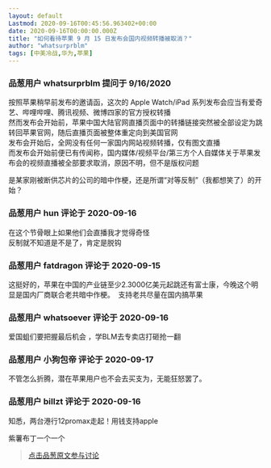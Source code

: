 ```yaml
---
layout: default
Lastmod: 2020-09-16T00:45:56.963402+00:00
date: 2020-09-16T00:00:00.000Z
title: "如何看待苹果 9 月 15 日发布会国内视频转播被取消？"
author: "whatsurprblm"
tags: [中美冷战,华为,苹果]
---
```



### 品葱用户 **whatsurprblm** 提问于 9/16/2020
    
按照苹果稍早前发布的邀请函，这次的 Apple Watch/iPad 系列发布会应当有爱奇艺、哔哩哔哩、腾讯视频、微博四家的官方授权转播  
然而发布会开始前，苹果中国大陆官网直播页面中的转播链接突然被全部设定为跳转回苹果官网，随后直播页面被整体重定向到美国官网  
发布会开始后，全网没有任何一家国内网站视频转播，仅有图文直播  
而发布会开始前便已有传闻称，国内媒体/视频平台/第三方个人自媒体关于苹果发布会的视频直播被全部要求取消，原因不明，但不是版权问题  
  
是某家刚被断供芯片的公司的暗中作梗，还是所谓“对等反制”（我都想笑了）的开始？
    
                

### 品葱用户 **hun** 评论于 2020-09-16
        
在这个节骨眼上如果他们会直播我才觉得奇怪  
反制就不知道是不是了，肯定是脱钩
        
                

### 品葱用户 **fatdragon** 评论于 2020-09-15
        
这挺好的，苹果在中国的产业链至少2.3000亿美元起跳还有富士康，今晚这个明显是国内厂商联合老共暗中作梗。  支持老共尽量在国内搞苹果
        
                

### 品葱用户 **whatsoever** 评论于 2020-09-16
        
爱国蛆们要把握最后机会 ，学BLM去专卖店打砸抢一翻
        
                

### 品葱用户 **小狗包帝** 评论于 2020-09-17
        
不管怎么折腾，潜在苹果用户也不会去买支为，无能狂怒罢了。
        
                

### 品葱用户 **billzt** 评论于 2020-09-16
        
知悉，两台港行12promax走起！用钱支持apple  
  
紫薯布丁一个一个
        
                





> [点击品葱原文参与讨论](https://pincong.rocks/question/31047)


